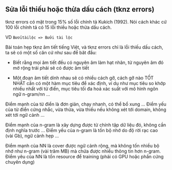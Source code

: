 ## Sửa lỗi thiếu hoặc thừa dấu cách (tknz errors)

tknz errors có mặt trong 15% số lỗi chính tả Kukich (1992). Nói cách khác cứ 100 lỗi chính tả có 15 lỗi thiếu hoặc thừa dấu cách.

VD `Bươỉtàilộc => Bưởi tài lộc`

Bài toán hẹp tknz âm tiết tiếng Việt, và tknz errors chỉ là lỗi thiếu dấu cách, ta sẽ có một số căn cứ như sau để băt đầu:

* Biết rằng mọi âm tiết đều có nguyên âm làm hạt nhân, từ nguyên âm đó mở rộng trái phải sẽ có được âm tiết

* Một đoạn âm tiết dính nhau sẽ có nhiều cách gỡ, cách gỡ nào TỐT NHẤT cần có một hàm mục tiêu để xác định, ví dụ như mục tiêu so khớp nhiều nhất với từ điển, mục tiêu tối đa hoá xác suất với mô hình ngôn ngữ n-gram/nn ...

Điểm mạnh của từ điển là đơn giản, chạy nhanh, có thể bổ xung ... Điểm yếu của từ điển cứng nhắc, vừa thừa, vừa thiếu nếu không xét tới domain, không xét tới ngữ cảnh ...

Điểm mạnh của n-gram là xây dựng được từ chính tập dữ liệu đó, không cần định nghĩa trước ... Điểm yếu của n-gram là tốn bộ nhớ do độ rời rạc cao (vài Gb), ngữ cảnh hẹp ...

Điểm mạnh của NN là cover được ngữ cảnh rộng, mà không tốn nhiều bộ nhớ như n-gram (vài trăm MB) mà chứa được nhiều thông tin hơn n-gram. Điểm yêu của NN là tốn resource để training (phải có GPU hoặc phần cứng chuyên dụng)